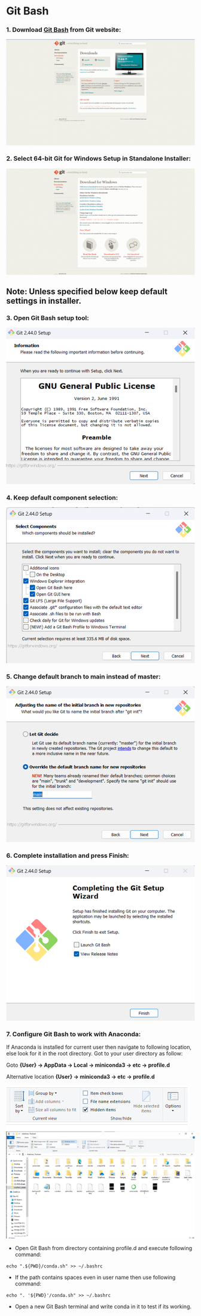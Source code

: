 # Git Bash

### 1. Download [Git Bash](https://git-scm.com/download/win) from Git website:
![](../assets/git_bash_download.png)

### 2. Select **64-bit** Git for Windows Setup in **Standalone Installer**:
![](../assets/git_bash_version_selection.png)

## Note: Unless specified below keep default settings in installer.

### 3. Open Git Bash setup tool:
![](../assets/gitbash_license.png)

### 4. Keep default component selection:
![](../assets/gitbash_component_selection.png)

### 5. Change default branch to main instead of master:
![](../assets/gitbash_default_branch.png)

### 6. Complete installation and press Finish:
![](../assets/gitbash_setup_complete.png)

### 7. Configure Git Bash to work with Anaconda:
 If Anaconda is installed for current user then navigate to following location, else look for it in the root directory. Got to your user directory as follow:

Goto **{User} -> AppData -> Local -> miniconda3 -> etc -> profile.d** 

Alternative location **{User} -> miniconda3 -> etc -> profile.d**

![](../assets/git_bash_toggle.png)
![](../assets/git_bash_hidden.png)


- Open Git Bash from directory containing profile.d and execute following command:
```
echo ".${PWD}/conda.sh" >> ~/.bashrc
```

- If the path contains spaces even in user name then use following command:
```
echo ". '${PWD}'/conda.sh" >> ~/.bashrc
```

- Open a new Git Bash terminal and write conda in it to test if its working.
